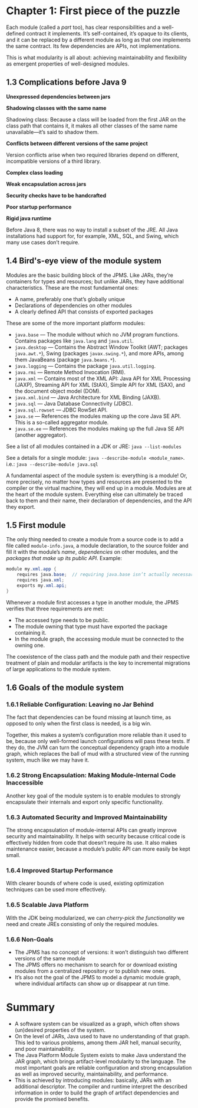 # Chapter 1: First piece of the puzzle

Each module (called a *part* too), has clear responsibilities and a well-defined contract it implements. It’s self-contained, it’s opaque to its clients, and it can be replaced by a different module as long as that one implements the same contract. Its few dependencies are APIs, not implementations.

This is what modularity is all about: achieving maintainability and flexibility as emergent properties of well-designed modules.

## 1.3	Complications before Java 9

**Unexpressed dependencies between jars**

**Shadowing classes with the same name**

Shadowing class: Because a class will be loaded from the first JAR on the class path that contains it, it makes all other classes of the same name unavailable—it’s said to shadow them.

**Conflicts between different versions of the same project**

Version conflicts arise when two required libraries depend on different, incompatible versions of a third library.

**Complex class loading**

**Weak encapsulation across jars**

**Security checks have to be handcrafted**

**Poor startup performance**

**Rigid java runtime**

Before Java 8, there was no way to install a subset of the JRE. All Java installations had support for, for example, XML, SQL, and Swing, which many use cases don’t require.

## 1.4	Bird's-eye view of the module system

Modules are the basic building block of the JPMS. Like JARs, they’re containers for types and resources; but unlike JARs, they have additional characteristics. These are the most fundamental ones:

  - A name, preferably one that’s globally unique
  - Declarations of dependencies on other modules
  - A clearly defined API that consists of exported packages

These are some of the more important platform modules:

  - `java.base` — The module without which no JVM program functions. Contains packages like `java.lang` and `java.util`.
  - `java.desktop` — Contains the Abstract Window Toolkit (AWT; packages `java.awt.*`), Swing (packages `javax.swing.*`), and more APIs, among them JavaBeans (package `java.beans.*`).
  - `java.logging` — Contains the package `java.util.logging`.
  - `java.rmi` — Remote Method Invocation (RMI).
  - `java.xml` — Contains most of the XML API: Java API for XML Processing (JAXP), Streaming API for XML (StAX), Simple API for XML (SAX), and the document object model (DOM).
  - `java.xml.bind` — Java Architecture for XML Binding (JAXB).
  - `java.sql` — Java Database Connectivity (JDBC).
  - `java.sql.rowset` — JDBC RowSet API.
  - `java.se` — References the modules making up the core Java SE API. This is a so-called aggregator module.
  - `java.se.ee` — References the modules making up the full Java SE API (another aggregator).

See a list of all modules contained in a JDK or JRE: `java --list-modules`

See a details for a single module: `java --describe-module <module_name>`. i.e.: `java --describe-module java.sql`

A fundamental aspect of the module system is: everything is a module! Or, more precisely, no matter how types and resources are presented to the compiler or the virtual machine, they will end up in a module. Modules are at the heart of the module system. Everything else can ultimately be traced back to them and their name, their declaration of dependencies, and the API they export.

## 1.5 First module

The only thing needed to create a module from a source code is to add a file called `module-info.java`, a module declaration, to the source folder and fill it with the module’s *name*, *dependencies* on other modules, and the *packages that make up its public API*. Example:

```java
module my.xml.app {
    requires java.base;  // requiring java.base isn’t actually necessary
    requires java.xml;
    exports my.xml.api;
}
```

Whenever a module first accesses a type in another module, the JPMS verifies that three requirements are met:

- The accessed type needs to be public.
- The module owning that type must have exported the package containing it.
- In the module graph, the accessing module must be connected to the owning one.


The coexistence of the class path and the module path and their respective treatment of plain and modular artifacts is the key to incremental migrations of large applications to the module system.

## 1.6	Goals of the module system

### 1.6.1	Reliable Configuration: Leaving no Jar Behind

The fact that dependencies can be found missing at launch time, as opposed to only when the first class is needed, is a big win.

Together, this makes a system’s configuration more reliable than it used to be, because only well-formed launch configurations will pass these tests. If they do, the JVM can turn the conceptual dependency graph into a module graph, which replaces the ball of mud with a structured view of the running system, much like we may have it.

### 1.6.2	Strong Encapsulation: Making Module-Internal Code Inaccessible

Another key goal of the module system is to enable modules to strongly encapsulate their internals and export only specific functionality.

### 1.6.3	Automated Security and Improved Maintainability

The strong encapsulation of module-internal APIs can greatly improve security and maintainability. It helps with security because critical code is effectively hidden from code that doesn’t require its use. It also makes maintenance easier, because a module’s public API can more easily be kept small.

### 1.6.4	Improved Startup Performance

With clearer bounds of where code is used, existing optimization techniques can be used more effectively.

### 1.6.5	Scalable Java Platform

With the JDK being modularized, we can *cherry-pick the functionality* we need and create JREs consisting of only the required modules.

### 1.6.6	Non-Goals

- The JPMS has no concept of versions: it won’t distinguish two different versions of the same module
- The JPMS offers no mechanism to search for or download existing modules from a centralized repository or to publish new ones.
- It’s also not the goal of the JPMS to model a dynamic module graph, where individual artifacts can show up or disappear at run time.

# Summary

- A software system can be visualized as a graph, which often shows (un)desired properties of the system.
- On the level of JARs, Java used to have no understanding of that graph. This led to various problems, among them JAR hell, manual security, and poor maintainability.
- The Java Platform Module System exists to make Java understand the JAR graph, which brings artifact-level modularity to the language. The most important goals are reliable configuration and strong encapsulation as well as improved security, maintainability, and performance.
- This is achieved by introducing modules: basically, JARs with an additional descriptor. The compiler and runtime interpret the described information in order to build the graph of artifact dependencies and provide the promised benefits.
